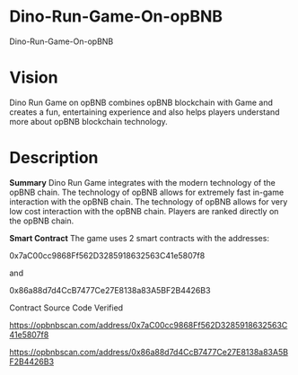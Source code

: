 # Dino-Run-Game-On-opBNB
 Dino-Run-Game-On-opBNB
 
# Vision
Dino Run Game on opBNB combines opBNB blockchain with Game and creates a fun, entertaining experience and also helps players understand more about opBNB blockchain technology.

# Description
**Summary**
Dino Run Game integrates with the modern technology of the opBNB chain. The technology of opBNB allows for extremely fast in-game interaction with the opBNB chain. The technology of opBNB allows for very low cost interaction with the opBNB chain. Players are ranked directly on the opBNB chain.

**Smart Contract**
The game uses 2 smart contracts with the addresses:

0x7aC00cc9868Ff562D3285918632563C41e5807f8

and

0x86a88d7d4CcB7477Ce27E8138a83A5BF2B4426B3

Contract Source Code Verified

https://opbnbscan.com/address/0x7aC00cc9868Ff562D3285918632563C41e5807f8

https://opbnbscan.com/address/0x86a88d7d4CcB7477Ce27E8138a83A5BF2B4426B3
